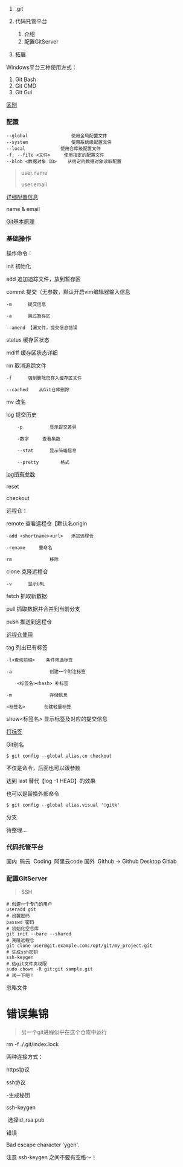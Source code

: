 1. .git
2. 代码托管平台
   1. 介绍
   2. 配置GitServer

1. 拓展





Windows平台三种使用方式：

1. Git Bash
2. Git CMD
3. Git Gui

[区别](https://blog.csdn.net/lee18254290736/article/details/53965577)

### 配置

```
--global				使用全局配置文件
--system				使用系统级配置文件
--local				使用仓库级配置文件
-f, --file <文件>		使用指定的配置文件
--blob <数据对象 ID>	从给定的数据对象读取配置
```

> user.name
>
> user.email

[详细配置信息](https://git-scm.com/book/zh/v2/%E8%B5%B7%E6%AD%A5-%E5%88%9D%E6%AC%A1%E8%BF%90%E8%A1%8C-Git-%E5%89%8D%E7%9A%84%E9%85%8D%E7%BD%AE)

name & email



[Git基本原理](http://www.open-open.com/lib/view/open1416359472008.html)

### 基础操作

操作命令：

init			初始化

add			追加追踪文件，放到暂存区

commit		提交（无参数，默认开启vim编辑器输入信息

```
-m		提交信息

-a		跳过暂存区

--amend	【漏文件，提交信息错误
```

status		缓存区状态

mdiff			缓存区状态详细

rm			取消追踪文件

```
-f		强制删除已存入缓存区文件

--cached	从Git仓库删除
```

mv			改名

log			提交历史

```
	-p			显示提交差异

	-数字		查看条数

	--stat		显示简略信息

	--pretty		格式
```

[log所有参数](https://git-scm.com/book/zh/v2/Git-%E5%9F%BA%E7%A1%80-%E6%9F%A5%E7%9C%8B%E6%8F%90%E4%BA%A4%E5%8E%86%E5%8F%B2)

reset

checkout

远程仓：

remote		查看远程仓【默认名origin

```
-add <shortname><url>	添加远程仓

-rename		重命名

rm				移除
```

clone		克隆远程仓

```
-v		显示URL
```

fetch		抓取新数据

pull			抓取数据并合并到当前分支

push		推送到远程仓

[远程仓使用](https://git-scm.com/book/zh/v2/Git-%E5%9F%BA%E7%A1%80-%E8%BF%9C%E7%A8%8B%E4%BB%93%E5%BA%93%E7%9A%84%E4%BD%BF%E7%94%A8)

tag			列出已有标签

```
-l<查询前缀>	条件筛选标签

-a				创建一个附注标签

	<标签名><hash>	补标签

-m				存储信息

<标签名>		创建轻量标签
```

show<标签名>		显示标签及对应的提交信息

[打标签](https://git-scm.com/book/zh/v2/Git-%E5%9F%BA%E7%A1%80-%E6%89%93%E6%A0%87%E7%AD%BE)

Git别名

```git
$ git config --global alias.co checkout
```

不仅是命令，后面也可以跟参数

达到 last 替代【log -1 HEAD】的效果

也可以是替换外部命令

```git
$ git config --global alias.visual '!gitk'
```

分支

待整理...

### 代码托管平台

国内
​	码云
​	Coding
​	阿里云code
国外
​	Github		->		Github Desktop
​	Gitlab

### 配置GitServer

> SSH

```git
# 创建一个专门的用户
useradd git
# 设置密码
passwd 密码
# 初始化空仓库
git init --bare --shared
# 克隆远程仓
git clone user@git.example.com:/opt/git/my_project.git
# 生成ssh密钥
ssh-keygen
# 给git文件夹权限
sudo chown -R git:git sample.git
# 试一下吧！
```

忽略文件



# 错误集锦

> 另一个git进程似乎在这个仓库中运行

rm -f ./.git/index.lock





两种连接方式：

https协议

ssh协议

-生成秘钥

ssh-keygen

​		选择id_rsa.pub

错误

Bad escape character 'ygen'.

注意 ssh-keygen 之间不要有空格～！

